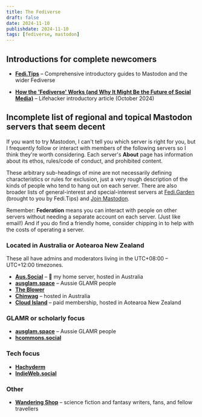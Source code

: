 ```yaml
---
title: The Fediverse
draft: false
date: 2024-11-10
publishdate: 2024-11-10
tags: [fediverse, mastodon]
---
```


## Introductions for complete newcomers

* [**Fedi.Tips**](https://fedi.tips/) – Comprehensive introductory guides to Mastodon and the wider Fediverse

* [**How the 'Fediverse' Works (and Why It Might Be the Future of Social Media)**](https://lifehacker.com/tech/what-is-the-fediverse-the-potential-future-of-social-media) – Lifehacker introductory article (October 2024)

## Incomplete list of regional and topical Mastodon servers that seem decent

If you want to try Mastodon, I can't tell you which server is right for you, but I frequently follow or interact with members of the following servers so I think they're worth considering. Each server's **About** page has information about its ethos, rules/code of conduct, and prohibited content.

These arbitrary sub-headings of mine are not necessarily defining characteristics or rules for exclusion, just a very rough description of the kinds of people who tend to hang out on each server. There are also broader lists of general-interest and special-interest servers at [Fedi.Garden](https://fedi.garden/) (brought to you by Fedi.Tips) and [Join Mastodon](https://joinmastodon.org/servers).

Remember: **Federation** means you can interact with people on other servers without needing a separate account on each server. (Just like email!) And if you do find a friendly home, consider chipping in to help with the costs of operating a server.

### Located in Australia or Aotearoa New Zealand

These all have admins and moderators living in the UTC+08:00 – UTC+12:00 timezones.

* [**Aus.Social**](https://aus.social/about) – :koala: my home server, hosted in Australia
* [**ausglam.space**](https://ausglam.space/about) – Aussie GLAMR people
* [**The Blower**](https://theblower.au/about)
* [**Chinwag**](https://social.chinwag.org/about) – hosted in Australia
* [**Cloud Island**](https://cloudisland.nz/about) – paid membership, hosted in Aotearoa New Zealand

### GLAMR or scholarly focus

* [**ausglam.space**](https://ausglam.space/about) – Aussie GLAMR people
* [**hcommons.social**](https://indieweb.social/about)

### Tech focus

* [**Hachyderm**](https://hachyderm.io/about)
* [**IndieWeb.social**](https://indieweb.social/about)

### Other

* [**Wandering Shop**](https://wandering.shop/about) – science fiction and fantasy writers, fans, and fellow travellers
